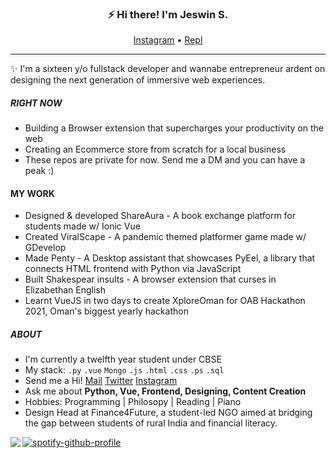 <h3 align="center">⚡ Hi there! I'm Jeswin S.</h3>
<p align="center">
  <a href="https://instagram.com/_looonaaaa">Instagram</a> • <a href="https://replit.com/@jeswinsunsi">Repl</a> 
</p>


---
✨ I'm a sixteen y/o fullstack developer and wannabe entrepreneur ardent on designing the next generation of immersive web experiences.

##### RIGHT NOW
- Building a Browser extension that supercharges your productivity on the web
- Creating an Ecommerce store from scratch for a local business
- These repos are private for now. Send me a DM and you can have a peak :)

#### MY WORK
- Designed & developed ShareAura - A book exchange platform for students made w/ Ionic Vue
- Created ViralScape - A pandemic themed platformer game made w/ GDevelop
- Made Penty - A Desktop assistant that showcases PyEel, a library that connects HTML frontend with Python via JavaScript
- Built Shakespear insults - A browser extension that curses in Elizabethan English 
- Learnt VueJS in two days to create XploreOman for OAB Hackathon 2021, Oman's biggest yearly hackathon

##### ABOUT
- I'm currently a twelfth year student under CBSE
- My stack: `.py` `.vue` `Mongo` `.js` `.html` `.css` `.ps` `.sql`
- Send me a Hi! [Mail](mailto:jeswinsunsi@gmail.com "Mail me") [Twitter](https://twitter.com/lonadotexe "My Twitter") [Instagram](https://instagram.com/lonz.exe, "My Instagram")
- Ask me about **Python, Vue, Frontend, Designing, Content Creation**
- Hobbies: Programming | Philosopy | Reading | Piano
- Design Head at Finance4Future, a student-led NGO aimed at bridging the gap between students of rural India and financial literacy.

<img align="left" src="https://github-readme-stats.vercel.app/api?username=JeswinSUnsi&show_icons=true&theme=radical" /> 

[![spotify-github-profile](https://spotify-github-profile.vercel.app/api/view?uid=dscfen14d7dpd0e38x87ohuk3&cover_image=true&theme=novatorem&bar_color=379bb3&bar_color_cover=false)](https://spotify-github-profile.vercel.app/api/view?uid=dscfen14d7dpd0e38x87ohuk3&redirect=true)





